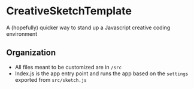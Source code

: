 # CreativeSketchTemplate

A (hopefully) quicker way to stand up a Javascript creative coding environment

## Organization

- All files meant to be customized are in `/src`
- Index.js is the app entry point and runs the app based on the `settings` exported from `src/sketch.js`
